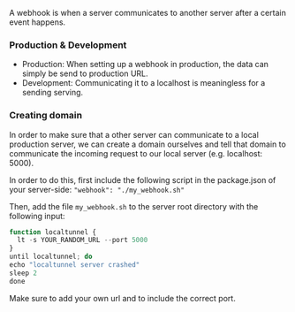 A webhook is when a server communicates to another server after a certain event happens.

### Production & Development
- Production: When setting up a webhook in production, the data can simply be send to production URL.
- Development: Communicating it to a localhost is meaningless for a sending serving. 

### Creating domain
In order to make sure that a other server can communicate to a local production server, we can create a domain ourselves and tell that domain to communicate the incoming request to our local server (e.g. localhost: 5000).

In order to do this, first include the following script in the package.json of your server-side:
`"webhook": "./my_webhook.sh"`

Then, add the file `my_webhook.sh` to the server root directory with the following input:
```js
function localtunnel {
  lt -s YOUR_RANDOM_URL --port 5000
}
until localtunnel; do
echo "localtunnel server crashed"
sleep 2
done
```
Make sure to add your own url and to include the correct port.

